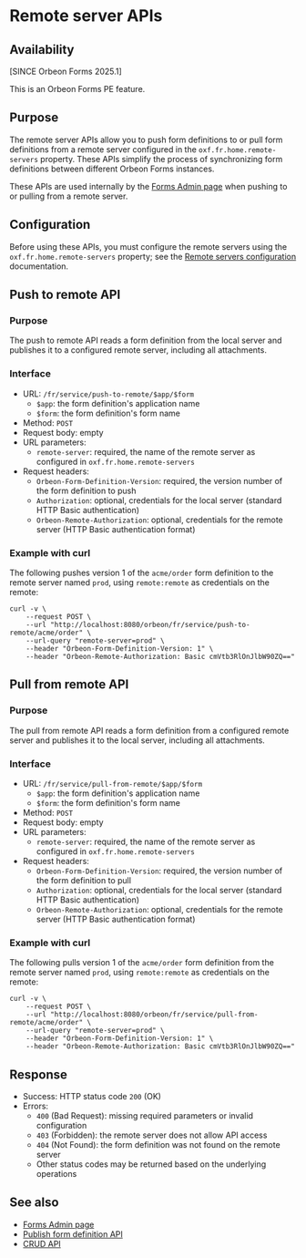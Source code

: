 # Remote server APIs

## Availability

[SINCE Orbeon Forms 2025.1]

This is an Orbeon Forms PE feature.

## Purpose

The remote server APIs allow you to push form definitions to or pull form definitions from a remote server configured in the `oxf.fr.home.remote-servers` property. These APIs simplify the process of synchronizing form definitions between different Orbeon Forms instances.

These APIs are used internally by the [Forms Admin page](/form-runner/feature/forms-admin-page.md) when pushing to or pulling from a remote server.

## Configuration

Before using these APIs, you must configure the remote servers using the `oxf.fr.home.remote-servers` property; see the [Remote servers configuration](/configuration/properties/form-runner.md#remote-servers) documentation.

## Push to remote API

### Purpose

The push to remote API reads a form definition from the local server and publishes it to a configured remote server, including all attachments.

### Interface

- URL: `/fr/service/push-to-remote/$app/$form`
    - `$app`: the form definition's application name
    - `$form`: the form definition's form name
- Method: `POST`
- Request body: empty
- URL parameters:
    - `remote-server`: required, the name of the remote server as configured in `oxf.fr.home.remote-servers`
- Request headers:
    - `Orbeon-Form-Definition-Version`: required, the version number of the form definition to push
    - `Authorization`: optional, credentials for the local server (standard HTTP Basic authentication)
    - `Orbeon-Remote-Authorization`: optional, credentials for the remote server (HTTP Basic authentication format)

### Example with curl

The following pushes version 1 of the `acme/order` form definition to the remote server named `prod`, using `remote:remote` as credentials on the remote:

```
curl -v \
    --request POST \
    --url "http://localhost:8080/orbeon/fr/service/push-to-remote/acme/order" \
    --url-query "remote-server=prod" \
    --header "Orbeon-Form-Definition-Version: 1" \
    --header "Orbeon-Remote-Authorization: Basic cmVtb3RlOnJlbW90ZQ=="
```

## Pull from remote API

### Purpose

The pull from remote API reads a form definition from a configured remote server and publishes it to the local server, including all attachments.

### Interface

- URL: `/fr/service/pull-from-remote/$app/$form`
    - `$app`: the form definition's application name
    - `$form`: the form definition's form name
- Method: `POST`
- Request body: empty
- URL parameters:
    - `remote-server`: required, the name of the remote server as configured in `oxf.fr.home.remote-servers`
- Request headers:
    - `Orbeon-Form-Definition-Version`: required, the version number of the form definition to pull
    - `Authorization`: optional, credentials for the local server (standard HTTP Basic authentication)
    - `Orbeon-Remote-Authorization`: optional, credentials for the remote server (HTTP Basic authentication format)

### Example with curl

The following pulls version 1 of the `acme/order` form definition from the remote server named `prod`, using `remote:remote` as credentials on the remote:

```
curl -v \
    --request POST \
    --url "http://localhost:8080/orbeon/fr/service/pull-from-remote/acme/order" \
    --url-query "remote-server=prod" \
    --header "Orbeon-Form-Definition-Version: 1" \
    --header "Orbeon-Remote-Authorization: Basic cmVtb3RlOnJlbW90ZQ=="
```

## Response

- Success: HTTP status code `200` (OK)
- Errors:
    - `400` (Bad Request): missing required parameters or invalid configuration
    - `403` (Forbidden): the remote server does not allow API access
    - `404` (Not Found): the form definition was not found on the remote server
    - Other status codes may be returned based on the underlying operations

## See also

- [Forms Admin page](/form-runner/feature/forms-admin-page.md)
- [Publish form definition API](publish.md)
- [CRUD API](../persistence/crud.md)
